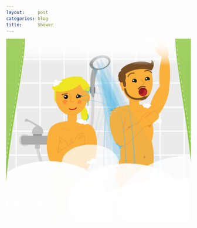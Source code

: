 ```yaml
---
layout:     post
categories: blog
title:      Shower
---
```


<a href="http://sebastiankessler.com/img/blog-posts/shower.png">
  <img src="/img/blog-posts/shower.png" alt="Shower">
</a>
